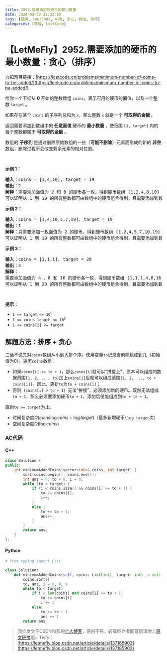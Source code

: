 ```yaml
---
title: 2952.需要添加的硬币的最小数量
date: 2024-03-30 22:33:10
tags: [题解, LeetCode, 中等, 贪心, 数组, 排序]
categories: [题解, LeetCode]
---
```


# 【LetMeFly】2952.需要添加的硬币的最小数量：贪心（排序）

力扣题目链接：[https://leetcode.cn/problems/minimum-number-of-coins-to-be-added/](https://leetcode.cn/problems/minimum-number-of-coins-to-be-added/)

<p>给你一个下标从 <strong>0 </strong>开始的整数数组 <code>coins</code>，表示可用的硬币的面值，以及一个整数 <code>target</code> 。</p>

<p>如果存在某个 <code>coins</code> 的子序列总和为 <code>x</code>，那么整数 <code>x</code> 就是一个 <strong>可取得的金额 </strong>。</p>

<p>返回需要添加到数组中的<strong> 任意面值 </strong>硬币的 <strong>最小数量 </strong>，使范围 <code>[1, target]</code> 内的每个整数都属于 <strong>可取得的金额</strong> 。</p>

<p>数组的 <strong>子序列</strong> 是通过删除原始数组的一些（<strong>可能不删除</strong>）元素而形成的新的 <strong>非空</strong> 数组，删除过程不会改变剩余元素的相对位置。</p>

<p>&nbsp;</p>

<p><strong class="example">示例 1：</strong></p>

<pre>
<strong>输入：</strong>coins = [1,4,10], target = 19
<strong>输出：</strong>2
<strong>解释：</strong>需要添加面值为 2 和 8 的硬币各一枚，得到硬币数组 [1,2,4,8,10] 。
可以证明从 1 到 19 的所有整数都可由数组中的硬币组合得到，且需要添加到数组中的硬币数目最小为 2 。
</pre>

<p><strong class="example">示例 2：</strong></p>

<pre>
<strong>输入：</strong>coins = [1,4,10,5,7,19], target = 19
<strong>输出：</strong>1
<strong>解释：</strong>只需要添加一枚面值为 2 的硬币，得到硬币数组 [1,2,4,5,7,10,19] 。
可以证明从 1 到 19 的所有整数都可由数组中的硬币组合得到，且需要添加到数组中的硬币数目最小为 1 。</pre>

<p><strong class="example">示例 3：</strong></p>

<pre>
<strong>输入：</strong>coins = [1,1,1], target = 20
<strong>输出：</strong>3
<strong>解释：</strong>
需要添加面值为 4 、8 和 16 的硬币各一枚，得到硬币数组 [1,1,1,4,8,16] 。 
可以证明从 1 到 20 的所有整数都可由数组中的硬币组合得到，且需要添加到数组中的硬币数目最小为 3 。</pre>

<p>&nbsp;</p>

<p><strong>提示：</strong></p>

<ul>
	<li><code>1 &lt;= target &lt;= 10<sup>5</sup></code></li>
	<li><code>1 &lt;= coins.length &lt;= 10<sup>5</sup></code></li>
	<li><code>1 &lt;= coins[i] &lt;= target</code></li>
</ul>


    
## 解题方法：排序 + 贪心

二话不说先对```coins```数组从小到大排个序。使用变量```to```记录当前能组成到几（初始值为0）。遍历```coins```数组：

+ 如果```coins[i] <= to + 1```，那么```coins[i]```就可以“拼接上”，原本可以组成的数据范围```[1, 2, ..., to]```加上```coins[i]```后就可以组成范围```[1, 2, ..., to + coins[i]]```。因此，更新```to```为```to + coins[i]```；
+ 否则（```coins[i] > to + 1```）无法“拼接”，必须添加新的硬币。既然无法组成```to + 1```，那么必须要添加硬币```to + 1```。添加后便能组成到```to + to + 1```。

直到```to >= target```为止。

+ 时间复杂度$O(coins\log coins + \log target)$（最多新增硬币```\log target```次）
+ 空间复杂度$O(\log coins)$

### AC代码

#### C++

```cpp
class Solution {
public:
    int minimumAddedCoins(vector<int>& coins, int target) {
        sort(coins.begin(), coins.end());
        int ans = 0, to = 0, i = 0;
        while (to < target) {
            if (i < coins.size() && coins[i] <= to + 1) {
                to += coins[i];
                i++;
            }
            else {
                to += to + 1;
                ans++;
            }
        }
        return ans;
    }
};
```

#### Python

```python
# from typing import List

class Solution:
    def minimumAddedCoins(self, coins: List[int], target: int) -> int:
        coins.sort()
        to, ans, i = 0, 0, 0
        while to < target:
            if i < len(coins) and coins[i] <= to + 1:
                to += coins[i]
                i += 1
            else:
                to += to + 1
                ans += 1
        return ans
```

> 同步发文于CSDN和我的[个人博客](https://blog.letmefly.xyz/)，原创不易，转载经作者同意后请附上[原文链接](https://blog.letmefly.xyz/2024/03/30/LeetCode%202952.%E9%9C%80%E8%A6%81%E6%B7%BB%E5%8A%A0%E7%9A%84%E7%A1%AC%E5%B8%81%E7%9A%84%E6%9C%80%E5%B0%8F%E6%95%B0%E9%87%8F/)哦~
> Tisfy：[https://letmefly.blog.csdn.net/article/details/137185903](https://letmefly.blog.csdn.net/article/details/137185903)
